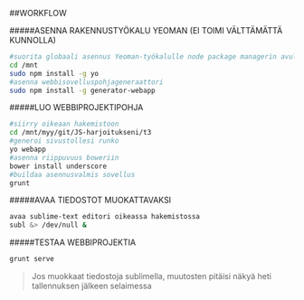 ##WORKFLOW

#####ASENNA RAKENNUSTYÖKALU YEOMAN (EI TOIMI VÄLTTÄMÄTTÄ KUNNOLLA)
```sh
#suorita globaali asennus Yeoman-työkalulle node package managerin avulla
cd /mnt
sudo npm install -g yo
#asenna webbisovelluspohjageneraattori
sudo npm install -g generator-webapp
```
#####LUO WEBBIPROJEKTIPOHJA
```sh
#siirry oikeaan hakemistoon
cd /mnt/myy/git/JS-harjoitukseni/t3
#generoi sivustollesi runko
yo webapp
#asenna riippuvuus boweriin
bower install underscore
#buildaa asennusvalmis sovellus
grunt
```

#####AVAA TIEDOSTOT MUOKATTAVAKSI
```sh
avaa sublime-text editori oikeassa hakemistossa
subl &> /dev/null &
```

#####TESTAA WEBBIPROJEKTIA
```sh
grunt serve
```
> Jos muokkaat tiedostoja sublimella, muutosten pitäisi näkyä heti tallennuksen jälkeen selaimessa
